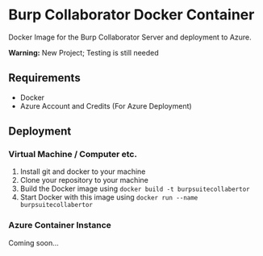 # Burp Collaborator Docker Container

Docker Image for the Burp Collaborator Server and deployment to Azure.

**Warning:** New Project; Testing is still needed

## Requirements

- Docker
- Azure Account and Credits (For Azure Deployment)

## Deployment

### Virtual Machine / Computer etc.

1. Install git and docker to your machine
2. Clone your repository to your machine
3. Build the Docker image using `docker build -t burpsuitecollabertor`
4. Start Docker with this image using `docker run --name burpsuitecollabertor`

### Azure Container Instance

Coming soon...
